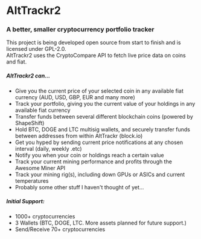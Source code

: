 # AltTrackr2
### A better, smaller cryptocurrency portfolio tracker

This project is being developed open source from start to finish and is licensed under GPL-2.0. <br />
AltTrackr2 uses the CryptoCompare API to fetch live price data on coins and fiat. <br />

##### AltTrackr2 can...
* Give you the current price of your selected coin in any available fiat currency (AUD, USD, GBP, EUR and many more)
* Track your portfolio, giving you the current value of your holdings in any available fiat currency
* Transfer funds between several different blockchain coins (powered by ShapeShift)
* Hold BTC, DOGE and LTC multisig wallets, and securely transfer funds between addresses from within AltTrackr (block.io)
* Get you hyped by sending current price notifications at any chosen interval (daily, weekly .etc)
* Notify you when your coin or holdings reach a certain value
* Track your current mining performance and profits through the Awesome Miner API
* Track your mining rig(s), including down GPUs or ASICs and current temperatures
* Probably some other stuff I haven't thought of yet...

##### Initial Support:
* 1000+ cryptocurrencies
* 3 Wallets (BTC, DOGE, LTC. More assets planned for future support.)
* Send/Receive 70+ cryptocurrencies
